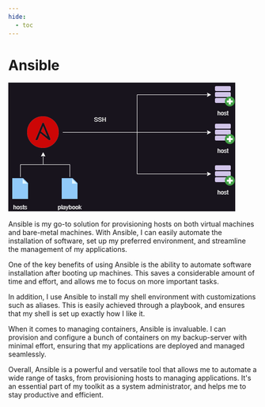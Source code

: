 ```yaml
---
hide:
  - toc
---
```

# Ansible

<img src="../images/ansible-diagram.png" alt="ansible-diagram"/>

Ansible is my go-to solution for provisioning hosts on both virtual machines and bare-metal machines. With Ansible, I can easily automate the installation of software, set up my preferred environment, and streamline the management of my applications.

One of the key benefits of using Ansible is the ability to automate software installation after booting up machines. This saves a considerable amount of time and effort, and allows me to focus on more important tasks.

In addition, I use Ansible to install my shell environment with customizations such as aliases. This is easily achieved through a playbook, and ensures that my shell is set up exactly how I like it.

When it comes to managing containers, Ansible is invaluable. I can provision and configure a bunch of containers on my backup-server with minimal effort, ensuring that my applications are deployed and managed seamlessly.

Overall, Ansible is a powerful and versatile tool that allows me to automate a wide range of tasks, from provisioning hosts to managing applications. It's an essential part of my toolkit as a system administrator, and helps me to stay productive and efficient.
